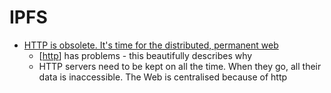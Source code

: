 IPFS
====

* [HTTP is obsolete. It's time for the distributed, permanent web](https://ipfs.io/ipfs/QmNhFJjGcMPqpuYfxL62VVB9528NXqDNMFXiqN5bgFYiZ1/its-time-for-the-permanent-web.html)
    * [[http]] has problems - this beautifully describes why
    * HTTP servers need to be kept on all the time. When they go, all their data is inaccessible. The Web is centralised because of http

[//begin]: # "Autogenerated link references for markdown compatibility"
[http]: ../../../../../../c:/Users/ac954/code/mapOfComputing/computing/http.md "HTTP"
[//end]: # "Autogenerated link references"